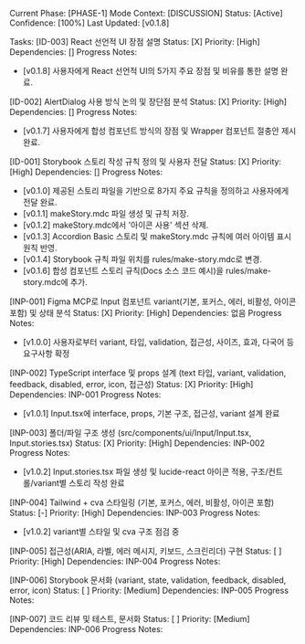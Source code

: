 Current Phase: [PHASE-1]
Mode Context: [DISCUSSION]
Status: [Active]
Confidence: [100%]
Last Updated: [v0.1.8]

Tasks:
[ID-003] React 선언적 UI 장점 설명
Status: [X] Priority: [High]
Dependencies: []
Progress Notes:

- [v0.1.8] 사용자에게 React 선언적 UI의 5가지 주요 장점 및 비유를 통한 설명 완료.

[ID-002] AlertDialog 사용 방식 논의 및 장단점 분석
Status: [X] Priority: [High]
Dependencies: []
Progress Notes:

- [v0.1.7] 사용자에게 합성 컴포넌트 방식의 장점 및 Wrapper 컴포넌트 절충안 제시 완료.

[ID-001] Storybook 스토리 작성 규칙 정의 및 사용자 전달
Status: [X] Priority: [High]
Dependencies: []
Progress Notes:

- [v0.1.0] 제공된 스토리 파일을 기반으로 8가지 주요 규칙을 정의하고 사용자에게 전달 완료.
- [v0.1.1] makeStory.mdc 파일 생성 및 규칙 저장.
- [v0.1.2] makeStory.mdc에서 '아이콘 사용' 섹션 삭제.
- [v0.1.3] Accordion Basic 스토리 및 makeStory.mdc 규칙에 여러 아이템 표시 원칙 반영.
- [v0.1.4] Storybook 규칙 파일 위치를 rules/make-story.mdc로 변경.
- [v0.1.6] 합성 컴포넌트 스토리 규칙(Docs 소스 코드 예시)을 rules/make-story.mdc에 추가.

[INP-001] Figma MCP로 Input 컴포넌트 variant(기본, 포커스, 에러, 비활성, 아이콘 포함) 및 상태 분석
Status: [X] Priority: [High]
Dependencies: 없음
Progress Notes:

- [v1.0.0] 사용자로부터 variant, 타입, validation, 접근성, 사이즈, 효과, 다국어 등 요구사항 확정

[INP-002] TypeScript interface 및 props 설계 (text 타입, variant, validation, feedback, disabled, error, icon, 접근성)
Status: [X] Priority: [High]
Dependencies: INP-001
Progress Notes:

- [v1.0.1] Input.tsx에 interface, props, 기본 구조, 접근성, variant 설계 완료

[INP-003] 폴더/파일 구조 생성 (src/components/ui/Input/Input.tsx, Input.stories.tsx)
Status: [X] Priority: [High]
Dependencies: INP-002
Progress Notes:

- [v1.0.2] Input.stories.tsx 파일 생성 및 lucide-react 아이콘 적용, 구조/컨트롤/variant별 스토리 작성 완료

[INP-004] Tailwind + cva 스타일링 (기본, 포커스, 에러, 비활성, 아이콘 포함)
Status: [-] Priority: [High]
Dependencies: INP-003
Progress Notes:

- [v1.0.2] variant별 스타일 및 cva 구조 점검 중

[INP-005] 접근성(ARIA, 라벨, 에러 메시지, 키보드, 스크린리더) 구현
Status: [ ] Priority: [High]
Dependencies: INP-004
Progress Notes:

[INP-006] Storybook 문서화 (variant, state, validation, feedback, disabled, error, icon)
Status: [ ] Priority: [Medium]
Dependencies: INP-005
Progress Notes:

[INP-007] 코드 리뷰 및 테스트, 문서화
Status: [ ] Priority: [Medium]
Dependencies: INP-006
Progress Notes:
